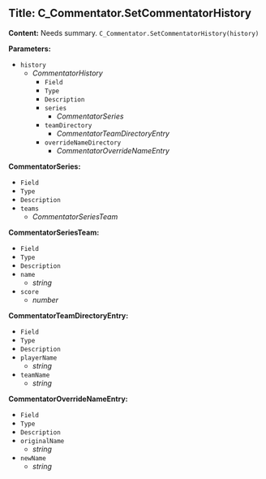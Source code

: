 ## Title: C_Commentator.SetCommentatorHistory

**Content:**
Needs summary.
`C_Commentator.SetCommentatorHistory(history)`

**Parameters:**
- `history`
  - *CommentatorHistory*
    - `Field`
    - `Type`
    - `Description`
    - `series`
      - *CommentatorSeries*
    - `teamDirectory`
      - *CommentatorTeamDirectoryEntry*
    - `overrideNameDirectory`
      - *CommentatorOverrideNameEntry*

**CommentatorSeries:**
- `Field`
- `Type`
- `Description`
- `teams`
  - *CommentatorSeriesTeam*

**CommentatorSeriesTeam:**
- `Field`
- `Type`
- `Description`
- `name`
  - *string*
- `score`
  - *number*

**CommentatorTeamDirectoryEntry:**
- `Field`
- `Type`
- `Description`
- `playerName`
  - *string*
- `teamName`
  - *string*

**CommentatorOverrideNameEntry:**
- `Field`
- `Type`
- `Description`
- `originalName`
  - *string*
- `newName`
  - *string*